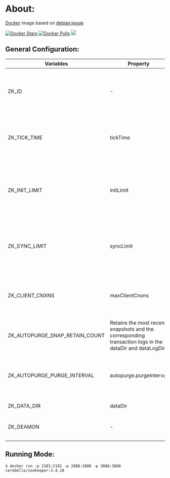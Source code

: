 # About:

[Docker](http://www.docker.com/) image based on [debian:jessie](https://hub.docker.com/_/debian/)

[![Docker Stars](https://img.shields.io/docker/stars/cerebello/zookeeper.svg)](https://hub.docker.com/r/cerebello/zookeeper/) [![Docker Pulls](https://img.shields.io/docker/pulls/cerebello/zookeeper.svg)](https://hub.docker.com/r/cerebello/zookeeper/) [![](https://images.microbadger.com/badges/image/cerebello/zookeeper.svg)](https://microbadger.com/images/cerebello/zookeeper)

## General Configuration:

| Variables | Property | Description | Default |
| --------- | -------- | ----------- | --------|
| ZK_ID | - | The id of the node. This must be set to a unique integer for each node. | 1 |
| ZK_TICK_TIME | tickTime | The length of a single tick, which is the basic time unit used by ZooKeeper | 2000 |
| ZK_INIT_LIMIT | initLimit | Amount of time, in ticks (see tickTime), to allow followers to connect and sync to a leader | 10 |
| ZK_SYNC_LIMIT | syncLimit | The entry syncLimit limits how far out of date a server can be from a leader | 20 |
| ZK_CLIENT_CNXNS | maxClientCnxns | Limits the number of concurrent connections (at the socket level) | 60 |
| ZK_AUTOPURGE_SNAP_RETAIN_COUNT | Retains the most recent snapshots and the corresponding transaction logs in the dataDir and dataLogDir | 3 |
| ZK_AUTOPURGE_PURGE_INTERVAL | autopurge.purgeInterval | The time interval in hours for which the purge task has to be triggered | 0 |
| ZK_DATA_DIR | dataDir | Zookeeper data dir | /var/zookeeper |
| ZK_DEAMON | - | execute as a deamon - 0=no / 1=yes | 0 |

## Running Mode:

```
$ docker run -p 2181:2181 -p 2888:2888 -p 3888:3888 cerebello/zookeeper:3.4.10
```